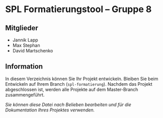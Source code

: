 # SPL Formatierungstool – Gruppe 8


## Mitglieder

* Jannik Lapp
* Max Stephan
* David Martschenko


## Information

In diesem Verzeichnis können Sie Ihr Projekt entwickeln.
Bleiben Sie beim Entwickeln auf Ihrem Branch (`spl-formatierung`).
Nachdem das Projekt abgeschlossen ist, werden alle Projekte auf dem Master-Branch zusammengeführt.

*Sie können diese Datei nach Belieben bearbeiten und für die Dokumentation Ihres Projektes verwenden.*


